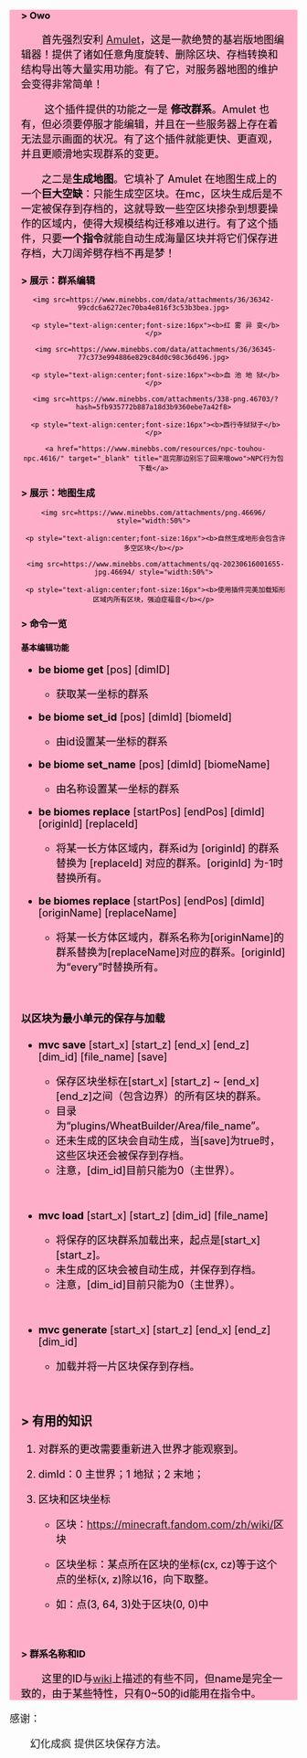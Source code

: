 <div style=";background-color:rgb(255, 174, 201);background-image:url(https://www.minebbs.com/attachments/background_pink2-png.46702/?hash=e7169daa82dc5c36fa3346f5ebf6f705);color:rgb(0,0,0)">

<div style="margin-right:20px;margin-left:20px;margin-top:10px;">

<h3>&gt; Owo</h3>



<div style="font-size:18px">

<p>&#8195;&#8195;首先强烈安利 <a href="https://github.com/Amulet-Team/Amulet-Map-Editor/releases" target="_blank" title="逛完那边别忘了回来哦owo">Amulet</a>，这是一款绝赞的基岩版地图编辑器！提供了诸如任意角度旋转、删除区块、存档转换和结构导出等大量实用功能。有了它，对服务器地图的维护会变得非常简单！</p>

<p>&#8195;&#8195; 这个插件提供的功能之一是 <b>修改群系</b>。Amulet 也有，但必须要停服才能编辑，并且在一些服务器上存在着无法显示画面的状况。有了这个插件就能更快、更直观，并且更顺滑地实现群系的变更。</p>

<p>&#8195;&#8195;之二是<b>生成地图</b>。它填补了 Amulet 在地图生成上的一个<b>巨大空缺</b>：只能生成空区块。在mc，区块生成后是不一定被保存到存档的，这就导致一些空区块掺杂到想要操作的区域内，使得大规模结构迁移难以进行。有了这个插件，只要<b>一个指令</b>就能自动生成海量区块并将它们保存进存档，大刀阔斧劈存档不再是梦！</p>

</div>



<h3>&gt; 展示：群系编辑</h3>

<center>

    <img src=https://www.minebbs.com/data/attachments/36/36342-99cdc6a6272ec70ba4e816f3c53b3bea.jpg>

     <p style="text-align:center;font-size:16px"><b>红 雾 异 变</b></p>

     <img src=https://www.minebbs.com/data/attachments/36/36345-77c373e994886e829c84d0c98c36d496.jpg>

     <p style="text-align:center;font-size:16px"><b>血 池 地 狱</b></p>

     <img src=https://www.minebbs.com/attachments/338-png.46703/?hash=5fb935772b887a18d3b9360ebe7a42f8>

     <p style="text-align:center;font-size:16px"><b>西行寺狱狱子</b></p>

     <a href="https://www.minebbs.com/resources/npc-touhou-npc.4616/" target="_blank" title="逛完那边别忘了回来哦owo">NPC行为包下载</a>

</center>



<h3>&gt; 展示：地图生成</h3>



<center>

    <img src=https://www.minebbs.com/attachments/png.46696/ style="width:50%">

     <p style="text-align:center;font-size:16px"><b>自然生成地形会包含许多空区块</b></p>

     <img src=https://www.minebbs.com/attachments/qq-20230616001655-jpg.46694/ style="width:50%">

     <p style="text-align:center;font-size:16px"><b>使用插件完美加载矩形区域内所有区块，强迫症福音</b></p>

</center>



<h3>&gt; 命令一览</h3>



<h4>基本编辑功能</h4>



<div style="font-size:18px">

<ul><li><p><strong>be biome get</strong> [pos] [dimID]</p><ul>

<li>获取某一坐标的群系</li>



</ul></li></ul>

<ul><li><p><strong>be biome set_id</strong> [pos] [dimId] [biomeId]</p><ul>

<li>由id设置某一坐标的群系</li>

</ul></li></ul>



<ul><li><p><strong>be biome set_name</strong> [pos] [dimId] [biomeName]</p><ul>

<li>由名称设置某一坐标的群系</li></ul></li>

</ul><ul>

<li><p><strong>be biomes replace</strong> [startPos] [endPos] [dimId] [originId] [replaceId]</p>

<ul>



<li>将某一长方体区域内，群系id为 [originId] 的群系替换为 [replaceId] 对应的群系。[originId] 为-1时替换所有。</li></ul></li></ul><ul>

<li><p><strong>be biomes replace</strong> [startPos] [endPos] [dimId] [originName] [replaceName]</p><ul>

<li>将某一长方体区域内，群系名称为[originName]的群系替换为[replaceName]对应的群系。[originId] 为“every”时替换所有。</li></ul></li>

</div>



<div style="font-size:18px">

</ul>

<p>&nbsp;</p>



<h4>以区块为最小单元的保存与加载</h4>



<ul>



<li><p><strong>mvc save</strong> [start_x] [start_z] [end_x] [end_z] [dim_id] [file_name] [save]</p>



<ul>



<li>保存区块坐标在[start_x] [start_z] ~ [end_x] [end_z]之间（包含边界）的所有区块的群系。</li>



<li>目录为“plugins/WheatBuilder/Area/file_name”。</li>



<li>还未生成的区块会自动生成，当[save]为true时，这些区块还会被保存到存档。</li>



<li>注意，[dim_id]目前只能为0（主世界）。</li>

</ul></li></ul>



<p></br></p>



<ul>

<li><p><strong>mvc load</strong> [start_x] [start_z] [dim_id] [file_name]</p>

<ul>

<li>将保存的区块群系加载出来，起点是[start_x] [start_z]。</li>

<li>未生成的区块会被自动生成，并保存到存档。</li>

<li>注意，[dim_id]目前只能为0（主世界）。</li>

</ul>

</li>

</ul>

<p></br></p>

<ul>

<li><p><strong>mvc generate</strong> [start_x] [start_z] [end_x] [end_z] [dim_id]</p>

<ul>

<li>加载并将一片区块保存到存档。</li>

</ul>

</li>

</ul>

<p></br></p>

<h3>&gt; 有用的知识</h3>

<ol>

<li><p>对群系的更改需要重新进入世界才能观察到。</p>

</li>

<li><p>dimId：0 主世界；1 地狱；2 末地；</p>

</li>

<li><p>区块和区块坐标</p>

<ul>

<li><p>区块：<a href='https://minecraft.fandom.com/zh/wiki/' target='_blank' class='url'>https://minecraft.fandom.com/zh/wiki/</a>区块</p>

</li>

<li><p>区块坐标：某点所在区块的坐标(cx, cz)等于这个点的坐标(x, z)除以16，向下取整。</p>

</li>

<li><p>如：点(3, 64, 3)处于区块(0, 0)中</p>

<p>&nbsp;</p>

</li>

</ul>

</li>

</ol>

</div>



<h3>&gt; 群系名称和ID</h3>



<p style="font-size:18px">&#8195;&#8195;这里的ID与<a href='https://minecraft.fandom.com/zh/wiki/生物群系/ID'>wiki</a>上描述的有些不同，但name是完全一致的，由于某些特性，只有0~50的id能用在指令中。</p>

</div>

</div>

<div style="font-size:18px">

感谢：<br>

&#8195;&#8195;幻化成疯 提供区块保存方法。

</div>
